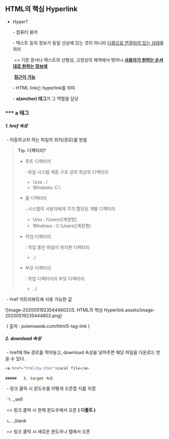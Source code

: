## HTML의 핵심 Hyperlink



- Hyper?

  \- 컴퓨터 용어

  \- 텍스트 등의 정보가 동일 선상에 있는 것이 아니라 <u>다중으로 연결되어 있는 상태</u>를 의미

  ​	=> 기준 문서나 텍스트의 선형성, 고정성의 제약에서 벗어나 <u>**사용자가 원하는 순서대로 원하는 정보에**</u>

  ​		<u>**접근이 가능**</u>

  \- HTML link는 hyperlink를 의미

  \- **a(anchor) 태그**가 그 역할을 담당



### \*\*\* a 태그

##### 	1. href 속성

​		\- 이동하고자 하는 파일의 위치(경로)를 받음

> **Tip. 디렉터리?**
>
> - 루트 디렉터리
>
>   : 파일 시스템 계층 구조 상의 최상위 디렉터리
>
>   - Unix : /
>   - Windows: C:\\
>
> - 홈 디렉터리
>
>   : 시스템의 사용자에게 각각 할당된 개별 디렉터리
>
>   - Unix : /Users/[계정명]
>   - Windows : C:\\Users\\[계정명]
>
> - 작업 디렉터리
>
>   : 작업 중인 파일이 위치한 디렉터리
>
>   - ./
>
> - 부모 디렉터리
>
>   : 작업 디렉터리의 부모 디렉터리
>
>   - ../

​		\- href 어트리뷰트에 사용 가능한 값

![image-20200519235444602](5. HTML의 핵심 Hyperlink.assets/image-20200519235444602.png)

​	( 출처 : poiemaweb.com/html5-tag-link )



##### 	2. download 속성

​		\- href에 file 경로를 적어놓고, download 속성을 넣어주면 해당 파일을 다운로드 받을 수 있다.

```html
<a href="html/my.html">Local file</a>
```



	##### 	3. target 속성

​		\- 링크 클릭 시 윈도우를 어떻게 오픈할 지를 지정

​			ㄱ. _self

​				=> 링크 클릭 시 현재 윈도우에서 오픈 **( 디폴트 )**

​			ㄴ. _blank

​				=> 링크 클릭 시 새로운 윈도우나 탭에서 오픈